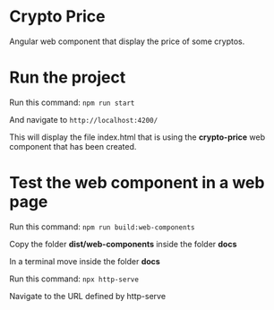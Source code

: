 # Crypto Price

Angular web component that display the price of some cryptos.

# Run the project

Run this command: `npm run start`

And navigate to `http://localhost:4200/`

This will display the file index.html that is using the **crypto-price** web component that has been created.

# Test the web component in a web page

Run this command: `npm run build:web-components`

Copy the folder **dist/web-components** inside the folder **docs**

In a terminal move inside the folder **docs**

Run this command: `npx http-serve`

Navigate to the URL defined by http-serve
